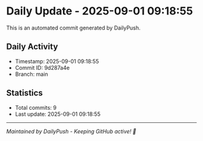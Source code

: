 # Daily Update - 2025-09-01 09:18:55

This is an automated commit generated by DailyPush.

## Daily Activity
- Timestamp: 2025-09-01 09:18:55
- Commit ID: 9d287a4e
- Branch: main

## Statistics
- Total commits: 9
- Last update: 2025-09-01 09:18:55

---
*Maintained by DailyPush - Keeping GitHub active! 🚀*

